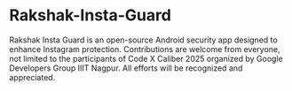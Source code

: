 # Rakshak-Insta-Guard
Rakshak Insta Guard is an open-source Android security app designed to enhance Instagram protection. Contributions are welcome from everyone, not limited to the participants of Code X Caliber 2025 organized by Google Developers Group IIIT Nagpur. All efforts will be recognized and appreciated.
